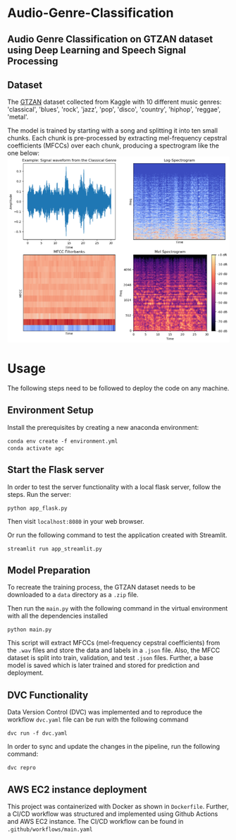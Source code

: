 # Audio-Genre-Classification

## Audio Genre Classification on GTZAN dataset using Deep Learning and Speech Signal Processing

## Dataset
The [GTZAN](https://www.kaggle.com/datasets/andradaolteanu/gtzan-dataset-music-genre-classification) dataset collected from Kaggle with 10 different music genres: 'classical', 'blues', 'rock', 'jazz', 'pop', 'disco', 'country', 'hiphop', 'reggae', 'metal'.

The model is trained by starting with a song and splitting it into ten small chunks. Each chunk is pre-processed by extracting mel-frequency cepstral coefficients (MFCCs) over each chunk, producing a spectrogram like the one below:
![Example for classical music](./classical-example.png)

# Usage

The following steps need to be followed to deploy the code on any machine.

## Environment Setup

Install the prerequisites by creating a new anaconda environment:

	conda env create -f environment.yml
	conda activate agc

## Start the Flask server

In order to test the server functionality with a local flask server, follow the steps. Run the server:

	python app_flask.py 

Then visit `localhost:8080` in your web browser.
            
Or run the following command to test the application created with Streamlit.

    streamlit run app_streamlit.py


## Model Preparation

To recreate the training process, the GTZAN dataset needs to be downloaded to a `data` directory as a `.zip` file.

Then run the `main.py` with the following command in the virtual environment with all the dependencies installed

    python main.py

This script will extract MFCCs (mel-frequency cepstral coefficients) from the `.wav` files and store the 
data and labels in a `.json` file. Also, the MFCC dataset is split into train, validation, and test `.json` files.
Further, a base model is saved which is later trained and stored for prediction and deployment.

##  DVC Functionality

Data Version Control (DVC) was implemented and to reproduce the workflow `dvc.yaml` file can be run with the following command
    
    dvc run -f dvc.yaml

In order to sync and update the changes in the pipeline, run the following command:

    dvc repro

## AWS EC2 instance deployment

This project was containerized with Docker as shown in `Dockerfile`. 
Further, a CI/CD workflow was structured and implemented using Github Actions and AWS EC2 instance. The CI/CD workflow can be found in
`.github/workflows/main.yaml`

<!--1. Update config.yaml
2. Update secrets.yaml [Optional]
3. Update params.yaml
4. Update the entity
5. Update the configuration manager in src config
6. Update the components
7. Update the pipeline
8. Update the main.py
9. Update the dvc.yaml-->

<!--ECR Repo: 925304758738.dkr.ecr.eu-north-1.amazonaws.com/agcapp-->


